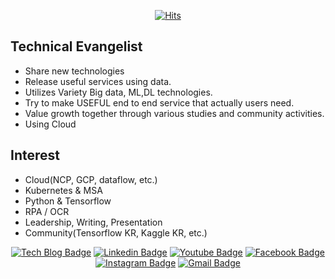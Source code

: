
<div align=center>

[![Hits](https://hits.seeyoufarm.com/api/count/incr/badge.svg?url=https%3A%2F%2Fgithub.com%2Fpark-moonkyu&count_bg=%23FD0A00&title_bg=%232A0EFF&icon=gofundme.svg&icon_color=%23FFFFFF&title=%EB%B0%A9%EB%AC%B8%EC%9E%90+%EC%88%98&edge_flat=true)](https://hits.seeyoufarm.com) 
</div>

## Technical Evangelist
- Share new technologies
- Release useful services using data.
- Utilizes Variety Big data, ML,DL technologies.
- Try to make USEFUL end to end service that actually users need.
- Value growth together through various studies and community activities.
- Using Cloud
  
  
 ## Interest
- Cloud(NCP, GCP, dataflow, etc.)
- Kubernetes & MSA
- Python & Tensorflow 
- RPA / OCR
- Leadership, Writing, Presentation
- Community(Tensorflow KR, Kaggle KR, etc.)



<div align=center>

  [![Tech Blog Badge](http://img.shields.io/badge/-Tech%20blog-black?style=flat-square&logo=github&link=https://zzsza.github.io/)](https://blog.naver.com/mk_crew)
  [![Linkedin Badge](https://img.shields.io/badge/-LinkedIn-blue?style=flat-square&logo=Linkedin&logoColor=white&link=https://www.linkedin.com/in/moonkyu-park-aa6451188)](https://www.linkedin.com/in/moonkyu-park-aa6451188)
[![Youtube Badge](https://img.shields.io/badge/Youtube-ff0000?style=flat-square&logo=youtube&link=https://www.youtube.com/channel/UC5HfEyjM8r-GESaFfW7-DEA?view_as=subscribe)](https://www.youtube.com/channel/UC5HfEyjM8r-GESaFfW7-DEA?view_as=subscribe)
  [![Facebook Badge](https://img.shields.io/badge/facebook-1877f2?style=flat-square&logo=facebook&logoColor=white&link=https://www.facebook.com/profile.php?id=100001411438471)](https://www.facebook.com/profile.php?id=100001411438471)
[![Instagram Badge](https://img.shields.io/badge/-Instagram-dd2a7b?style=flat-square&logo=instagram&logoColor=white&link=https://www.instagram.com/mooongs_/)](https://www.instagram.com/mooongs_/) 
  [![Gmail Badge](https://img.shields.io/badge/Gmail-d14836?style=flat-square&logo=Gmail&logoColor=white&link=mailto:moonkyu95@gmail.com)](mailto:moonkyu95@gmail.com)
</div>
 
